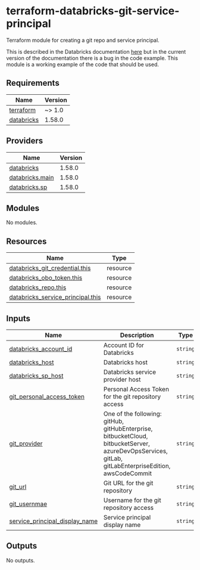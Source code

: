 # terraform-databricks-git-service-principal

Terraform module for creating a git repo and service principal.

This is described in the Databricks documentation [here](https://docs.databricks.com/en/repos/ci-cd-techniques-with-repos.html#use-sp-repos) but in the current version of the documentation there is a bug in the code example. This module is a working example of the code that should be used.

<!-- BEGIN_TF_DOCS -->
## Requirements

| Name | Version |
|------|---------|
| <a name="requirement_terraform"></a> [terraform](#requirement\_terraform) | ~> 1.0 |
| <a name="requirement_databricks"></a> [databricks](#requirement\_databricks) | 1.58.0 |

## Providers

| Name | Version |
|------|---------|
| <a name="provider_databricks"></a> [databricks](#provider\_databricks) | 1.58.0 |
| <a name="provider_databricks.main"></a> [databricks.main](#provider\_databricks.main) | 1.58.0 |
| <a name="provider_databricks.sp"></a> [databricks.sp](#provider\_databricks.sp) | 1.58.0 |

## Modules

No modules.

## Resources

| Name | Type |
|------|------|
| [databricks_git_credential.this](https://registry.terraform.io/providers/databricks/databricks/1.58.0/docs/resources/git_credential) | resource |
| [databricks_obo_token.this](https://registry.terraform.io/providers/databricks/databricks/1.58.0/docs/resources/obo_token) | resource |
| [databricks_repo.this](https://registry.terraform.io/providers/databricks/databricks/1.58.0/docs/resources/repo) | resource |
| [databricks_service_principal.this](https://registry.terraform.io/providers/databricks/databricks/1.58.0/docs/resources/service_principal) | resource |

## Inputs

| Name | Description | Type | Default | Required |
|------|-------------|------|---------|:--------:|
| <a name="input_databricks_account_id"></a> [databricks\_account\_id](#input\_databricks\_account\_id) | Account ID for Databricks | `string` | n/a | yes |
| <a name="input_databricks_host"></a> [databricks\_host](#input\_databricks\_host) | Databricks host | `string` | `"https://accounts.cloud.databricks.com"` | no |
| <a name="input_databricks_sp_host"></a> [databricks\_sp\_host](#input\_databricks\_sp\_host) | Databricks service provider host | `string` | n/a | yes |
| <a name="input_git_personal_access_token"></a> [git\_personal\_access\_token](#input\_git\_personal\_access\_token) | Personal Access Token for the git repository access | `string` | n/a | yes |
| <a name="input_git_provider"></a> [git\_provider](#input\_git\_provider) | One of the following: gitHub, gitHubEnterprise, bitbucketCloud, bitbucketServer, azureDevOpsServices, gitLab, gitLabEnterpriseEdition, awsCodeCommit | `string` | n/a | yes |
| <a name="input_git_url"></a> [git\_url](#input\_git\_url) | Git URL for the git repository | `string` | n/a | yes |
| <a name="input_git_usernmae"></a> [git\_usernmae](#input\_git\_usernmae) | Username for the git repository access | `string` | n/a | yes |
| <a name="input_service_principal_display_name"></a> [service\_principal\_display\_name](#input\_service\_principal\_display\_name) | Service principal display name | `string` | n/a | yes |

## Outputs

No outputs.
<!-- END_TF_DOCS -->
